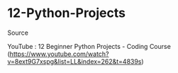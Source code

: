 # 12-Python-Projects

Source

YouTube : 12 Beginner Python Projects - Coding Course (https://www.youtube.com/watch?v=8ext9G7xspg&list=LL&index=262&t=4839s)
